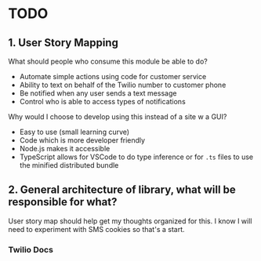 # TODO

## 1. User Story Mapping

What should people who consume this module be able to do?
- Automate simple actions using code for customer service
- Ability to text on behalf of the Twilio number to customer phone
- Be notified when any user sends a text message
- Control who is able to access types of notifications

Why would I choose to develop using this instead of a site w a GUI?
- Easy to use (small learning curve)
- Code which is more developer friendly
- Node.js makes it accessible
- TypeScript allows for VSCode to do type inference or for `.ts` files to use the minified distributed bundle

## 2. General architecture of library, what will be responsible for what?

User story map should help get my thoughts organized for this. I know I
will need to experiment with SMS cookies so that's a start.

### Twilio Docs
